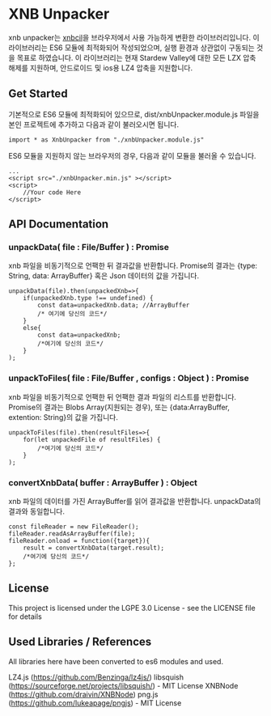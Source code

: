 # XNB Unpacker

xnb unpacker는 [xnbcil](https://github.com/LeonBlade/xnbcli)을 브라우저에서 사용 가능하게 변환한 라이브러리입니다.
이 라이브러리는 ES6 모듈에 최적화되어 작성되었으며, 실행 환경과 상관없이 구동되는 것을 목표로 하였습니다.
이 라이브러리는 현재 Stardew Valley에 대한 모든 LZX 압축 해제를 지원하며, 안드로이드 및 ios용 LZ4 압축을 지원합니다. 

## Get Started

기본적으로 ES6 모듈에 최적화되어 있으므로, dist/xnbUnpacker.module.js 파일을 본인 프로젝트에 추가하고 다음과 같이 불러오시면 됩니다.

    import * as XnbUnpacker from "./xnbUnpacker.module.js"

ES6 모듈을 지원하지 않는 브라우저의 경우, 다음과 같이 모듈을 불러올 수 있습니다.

    ...
    <script src="./xnbUnpacker.min.js" ></script>
    <script>
	    //Your code Here
    </script>

## API Documentation

### unpackData( file : File/Buffer ) : Promise

xnb 파일을 비동기적으로 언팩한 뒤 결과값을 반환합니다.
Promise의 결과는 {type: String, data: ArrayBuffer} 혹은 Json 데이터의 값을 가집니다.

```
unpackData(file).then(unpackedXnb=>{
	if(unpackedXnb.type !== undefined) {
		const data=unpackedXnb.data; //ArrayBuffer
		/* 여기에 당신의 코드*/
	}
	else{
		const data=unpackedXnb;
		/*여기에 당신의 코드*/
	}
);
```

### unpackToFiles( file : File/Buffer , configs : Object ) : Promise

xnb 파일을 비동기적으로 언팩한 뒤 언팩한 결과 파일의 리스트를 반환합니다.
Promise의 결과는 Blobs Array(지원되는 경우), 또는 {data:ArrayBuffer, extention: String}의 값을 가집니다.

```
unpackToFiles(file).then(resultFiles=>{
	for(let unpackedFile of resultFiles) {
		/*여기에 당신의 코드*/
	}
);
```

### convertXnbData( buffer : ArrayBuffer ) : Object

xnb 파일의 데이터를 가진 ArrayBuffer를 읽어 결과값을 반환합니다.
unpackData의 결과와 동일합니다.
```
const fileReader = new FileReader();
fileReader.readAsArrayBuffer(file);
fileReader.onload = function({target}){
	result = convertXnbData(target.result);
	/*여기에 당신의 코드*/
};
```

## License

This project is licensed under the LGPE 3.0 License - see the LICENSE file for details

## Used Libraries / References

All libraries here have been converted to es6 modules and used.

LZ4.js (https://github.com/Benzinga/lz4js/) 
libsquish (https://sourceforge.net/projects/libsquish/) - MIT License
XNBNode (https://github.com/draivin/XNBNode)
png.js (https://github.com/lukeapage/pngjs) - MIT License
